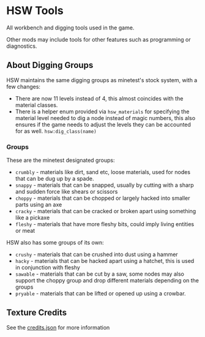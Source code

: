 # HSW Tools

All workbench and digging tools used in the game.

Other mods may include tools for other features such as programming or diagnostics.

## About Digging Groups

HSW maintains the same digging groups as minetest's stock system, with a few changes:

* There are now 11 levels instead of 4, this almost coincides with the material classes.
* There is a helper enum provided via `hsw_materials` for specifying the material level needed to dig a node instead of magic numbers, this also ensures if the game needs to adjust the levels they can be accounted for as well. `hsw:dig_class(name)`

### Groups

These are the minetest designated groups:

* `crumbly` - materials like dirt, sand etc, loose materials, used for nodes that can be dug up by a spade.
* `snappy` - materials that can be snapped, usually by cutting with a sharp and sudden force like shears or scissors
* `choppy` - materials that can be chopped or largely hacked into smaller parts using an axe
* `cracky` - materials that can be cracked or broken apart using something like a pickaxe
* `fleshy` - materials that have more fleshy bits, could imply living entities or meat

HSW also has some groups of its own:

* `crushy` - materials that can be crushed into dust using a hammer
* `hacky` - materials that can be hacked apart using a hatchet, this is used in conjunction with fleshy
* `sawable` - materials that can be cut by a saw, some nodes may also support the choppy group and drop different materials depending on the groups
* `pryable` - materials that can be lifted or opened up using a crowbar.

## Texture Credits

See the [credits.json](credits.json) for more information
